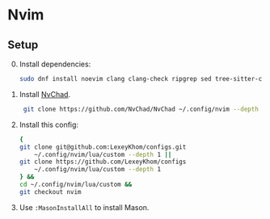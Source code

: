 # Nvim

## Setup

0. Install dependencies:

   ```bash
   sudo dnf install noevim clang clang-check ripgrep sed tree-sitter-cli
   ```

1. Install [NvChad](https://nvchad.com/docs/quickstart/install).

   ```bash
    git clone https://github.com/NvChad/NvChad ~/.config/nvim --depth 1
   ```

2. Install this config:

   ```bash
   {
   git clone git@github.com:LexeyKhom/configs.git
       ~/.config/nvim/lua/custom --depth 1 ||
   git clone https://github.com/LexeyKhom/configs
       ~/.config/nvim/lua/custom --depth 1
   } &&
   cd ~/.config/nvim/lua/custom &&
   git checkout nvim
   ```

3. Use `:MasonInstallAll` to install Mason.
